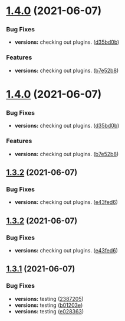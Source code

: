 # [1.4.0](https://github.com/TL250269/game/compare/v1.3.2...v1.4.0) (2021-06-07)


### Bug Fixes

* **versions:** checking out plugins. ([d35bd0b](https://github.com/TL250269/game/commit/d35bd0b7cf1cd72df523d70798c8afc39ec27f16))


### Features

* **versions:** checking out plugins. ([b7e52b8](https://github.com/TL250269/game/commit/b7e52b8d0ab52ea897128f28f85fa7589d595d3a))





# [1.4.0](https://github.com/TL250269/game/compare/v1.3.2...v1.4.0) (2021-06-07)


### Bug Fixes

* **versions:** checking out plugins. ([d35bd0b](https://github.com/TL250269/game/commit/d35bd0b7cf1cd72df523d70798c8afc39ec27f16))


### Features

* **versions:** checking out plugins. ([b7e52b8](https://github.com/TL250269/game/commit/b7e52b8d0ab52ea897128f28f85fa7589d595d3a))

## [1.3.2](https://github.com/TL250269/game/compare/v1.3.1...v1.3.2) (2021-06-07)


### Bug Fixes

* **versions:** checking out plugins. ([e43fed6](https://github.com/TL250269/game/commit/e43fed6196cf58f323dbe965676fd59fed978c1f))





## [1.3.2](https://github.com/TL250269/game/compare/v1.3.1...v1.3.2) (2021-06-07)


### Bug Fixes

* **versions:** checking out plugins. ([e43fed6](https://github.com/TL250269/game/commit/e43fed6196cf58f323dbe965676fd59fed978c1f))

## [1.3.1](https://github.com/TL250269/game/compare/v1.3.0...v1.3.1) (2021-06-07)


### Bug Fixes

* **versions:** testing ([2387205](https://github.com/TL250269/game/commit/238720513e839fe408d3d01b664201ca0d08318e))
* **versions:** testing ([b01203e](https://github.com/TL250269/game/commit/b01203e8e1aaa20b43e570293e6d40ac18aff718))
* **versions:** testing ([e028363](https://github.com/TL250269/game/commit/e028363894507342fcc43f42518cce3d3ed0edb3))
